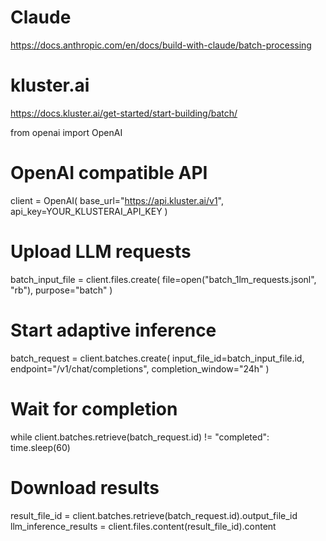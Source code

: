 # Claude
https://docs.anthropic.com/en/docs/build-with-claude/batch-processing

# kluster.ai
https://docs.kluster.ai/get-started/start-building/batch/

from openai import OpenAI
# OpenAI compatible API
client = OpenAI(
  base_url="https://api.kluster.ai/v1",
  api_key=YOUR_KLUSTERAI_API_KEY
)
# Upload LLM requests
batch_input_file = client.files.create(
  file=open("batch_1lm_requests.jsonl", "rb"), purpose="batch"
)
# Start adaptive inference
batch_request = client.batches.create(
  input_file_id=batch_input_file.id,
  endpoint="/v1/chat/completions",
  completion_window="24h"
)
# Wait for completion
while client.batches.retrieve(batch_request.id) != "completed":
  time.sleep(60)

# Download results
result_file_id = client.batches.retrieve(batch_request.id).output_file_id
llm_inference_results = client.files.content(result_file_id).content
